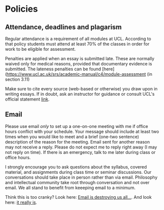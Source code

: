 # Policies

## Attendance, deadlines and plagarism

Regular attendance is a requirement of all modules at UCL. According to that policy students must attend at least 70% of the classes in order for work to be eligible for assessment.

Penalties are applied when an essay is submitted late. These are normally waived only for medical reasons, provided that documentary evidence is submitted. The lateness penalties can be found [here](https://www.ucl.ac.uk/srs/academic-manual/c4/module-assessment (in section 3.11)

Make sure to cite every source (web-based or otherwise) you draw upon in writing essays. If in doubt, ask an instructor for guidance or consult UCL's official statement [link](http://www.ucl.ac.uk/current-students/guidelines/plagiarism).


## Email

Please use email *only* to set up a one-on-one meeting with me if office hours conflict with your schedule. Your message should include at least two times when you would like to meet and a brief (one-two sentence) description of the reason for the meeting. Email sent for another reason may not receive a reply. Please do not expect me to reply right away (I may not reply on time). If there is an emergency, talk to me later during class or office hours.

I strongly encourage you to ask questions about the syllabus, covered material, and assignments during class time or seminar discussions. Our conversations should take place in person rather than via email. Philosophy and intellectual community take root through conversation and not over email. We all stand to benefit from keeeping email to a minimum.

Think this is too cranky? Look here: [Email is destroying us all...](http://www.emailcharter.org/). And look here: [it really is](http://two.sentenc.es/).